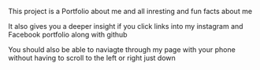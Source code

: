 This project is a Portfolio about me and all inresting and 
fun facts about me 

 It also gives you a deeper insight if you click links into my instagram and Facebook portfolio along with github

 You should also be able to naviagte through my page with your phone without having to scroll to the left or right just down 

 
